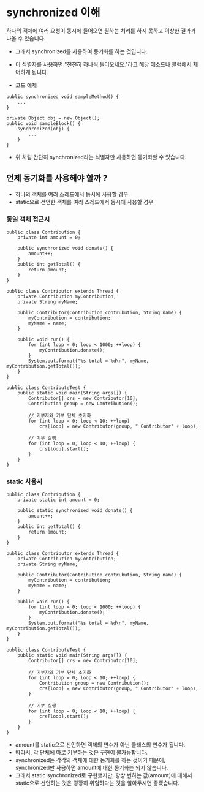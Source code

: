 # synchronized 이해
하나의 객체에 여러 요청이 동시에 들어오면 원하는 처리를 하지 못하고 이상한 결과가 나올 수 있습니다.
* 그래서 synchronized를 사용하여 동기화를 하는 것입니다.
* 이 식별자를 사용하면 "천천히 하나씩 들어오세요."라고 해당 메소드나 블럭에서 제어하게 됩니다.

* 코드 예제
```
public synchronized void sampleMethod() {
    ...
}

private Object obj = new Object();
public void sampleBlock() {
    synchronized(obj) {
        ...
    }
}
```
* 위 처럼 간단히 synchronized라는 식별자만 사용하면 동기화할 수 있습니다.

## 언제 동기화를 사용해야 할까 ?
* 하나의 객체를 여러 스레드에서 동시에 사용할 경우
* static으로 선언한 객체를 여러 스레드에서 동시에 사용할 경우

### 동일 객체 접근시
```
public class Contribution {
    private int amount = 0;
    
    public synchronized void donate() {
        amount++;
    }
    public int getTotal() {
        return amount;
    }
}
```
```
public class Contributor extends Thread {
    private Contribution myContribution;
    private String myName;
    
    public Contributor(Contribution contrubution, String name) {
        myContribution = contribution;
        myName = name;
    }
    
    public void run() {
        for (int loop = 0; loop < 1000; ++loop) {
            myContribution.donate();
        }
        System.out.format("%s total = %d\n", myName, myContribution.getTotal());
    }
}
```
```
public class ContributeTest {
    public static void main(String args[]) {
        Contributor[] crs = new Contributor[10];
        Contribution group = new Contribution();
        
        // 기부자와 기부 단체 초기화
        for (int loop = 0; loop < 10; ++loop)
            crs[loop] = new Contributor(group, " Contributor" + loop);
        
        // 기부 실행
        for (int loop = 0; loop < 10; ++loop) {
            crs[loop].start();
        }
    }
}
```

### static 사용시
```
public class Contribution {
    private static int amount = 0;
    
    public static synchronized void donate() {
        amount++;
    }
    public int getTotal() {
        return amount;
    }
}
```
```
public class Contributor extends Thread {
    private Contribution myContribution;
    private String myName;
    
    public Contributor(Contribution contrubution, String name) {
        myContribution = contribution;
        myName = name;
    }
    
    public void run() {
        for (int loop = 0; loop < 1000; ++loop) {
            myContribution.donate();
        }
        System.out.format("%s total = %d\n", myName, myContribution.getTotal());
    }
}
```
```
public class ContributeTest {
    public static void main(String args[]) {
        Contributor[] crs = new Contributor[10];
        
        // 기부자와 기부 단체 초기화
        for (int loop = 0; loop < 10; ++loop) {
            Contribution group = new Contribution();
            crs[loop] = new Contributor(group, " Contributor" + loop);
        }
        
        // 기부 실행
        for (int loop = 0; loop < 10; ++loop) {
            crs[loop].start();
        }
    }
}
```
* amount를 static으로 선언하면 객체의 변수가 아닌 클래스의 변수가 됩니다.
* 따라서, 각 단체에 따로 기부하는 것은 구현이 불가능합니다.
* synchronized는 각각의 객체에 대한 동기화를 하는 것이기 때문에, synchronized만 사용하면 amount에 대한 동기화는 되지 않습니다.
* 그래서 static synchronized로 구현했지만, 항상 변하는 값(amount)에 대해서 static으로 선언하는 것은 굉장히 위험하다는 것을 알아두시면 좋겠습니다.